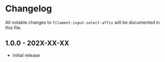 # Changelog

All notable changes to `filament-input-select-affix` will be documented in this file.

## 1.0.0 - 202X-XX-XX

- initial release
